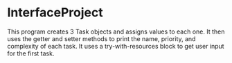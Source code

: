 # InterfaceProject
 This program creates 3 Task objects and assigns values to each one. It then uses the getter and setter methods to print the name, priority, and complexity of each task. It uses a try-with-resources block to get user input for the first task.
